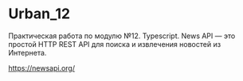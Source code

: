 # Urban_12
Практическая работа по модулю №12. Typescript.
News API — это простой HTTP REST API для поиска и извлечения новостей из Интернета. 

https://newsapi.org/
